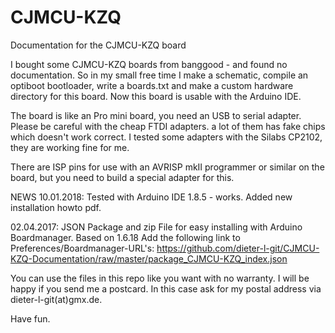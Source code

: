 # CJMCU-KZQ
Documentation for the CJMCU-KZQ board 

I bought some CJMCU-KZQ boards from banggood - and found no documentation.
So in my small free time I make a schematic, compile an optiboot bootloader,
write a boards.txt and make a custom hardware directory for this board.
Now this board is usable with the Arduino IDE.

The board is like an Pro mini board, you need an 
USB to serial adapter.
Please be careful with the cheap FTDI adapters.
a lot of them has fake chips which doesn't work correct.
I tested some adapters with the Silabs CP2102,
they are working fine for me.

There are ISP pins for use with an AVRISP mkII programmer or
similar on the board, but you need to build a special adapter for this.

NEWS 
10.01.2018:
Tested with Arduino IDE 1.8.5 - works.
Added new installation howto pdf.

02.04.2017:
JSON Package and zip File for easy installing with Arduino Boardmanager.
Based on 1.6.18
Add the following link to Preferences/Boardmanager-URL's:
https://github.com/dieter-l-git/CJMCU-KZQ-Documentation/raw/master/package_CJMCU-KZQ_index.json


You can use the files in this repo like you want with no warranty.
I will be happy if you send me a postcard.
In this case ask for my postal address 
via dieter-l-git(at)gmx.de.

Have fun.
 

